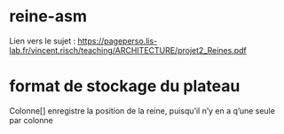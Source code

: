 # reine-asm

Lien vers le sujet : https://pageperso.lis-lab.fr/vincent.risch/teaching/ARCHITECTURE/projet2_Reines.pdf



# format de stockage du plateau
Colonne[] enregistre la position de la reine, puisqu’il n’y en a q’une seule par colonne